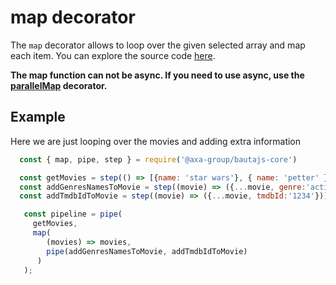 # map decorator

The `map` decorator allows to loop over the given selected array and map each item. You can explore the source code [here](../../packages/bautajs-core/src/decorators/map.ts).

**The map function can not be async. If you need to use async, use the [parallelMap](./parallelMap) decorator.**

## Example

Here we are just looping over the movies and adding extra information

```javascript
  const { map, pipe, step } = require('@axa-group/bautajs-core')

  const getMovies = step(() => [{name: 'star wars'}, { name: 'petter' }]);
  const addGenresNamesToMovie = step((movie) => ({...movie, genre:'action'}));
  const addTmdbIdToMovie = step((movie) => ({...movie, tmdbId:'1234'}));

   const pipeline = pipe(
     getMovies,
     map(
        (movies) => movies,
        pipe(addGenresNamesToMovie, addTmdbIdToMovie)
      )
   );
 ```
